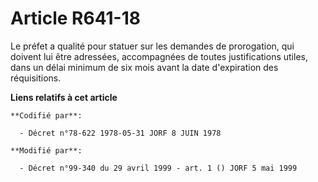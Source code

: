 # Article R641-18

Le préfet a qualité pour statuer sur les demandes de prorogation, qui doivent lui être adressées, accompagnées de toutes
justifications utiles, dans un délai minimum de six mois avant la date d'expiration des réquisitions.

**Liens relatifs à cet article**

	**Codifié par**:

	  - Décret n°78-622 1978-05-31 JORF 8 JUIN 1978

	**Modifié par**:

	  - Décret n°99-340 du 29 avril 1999 - art. 1 () JORF 5 mai 1999
